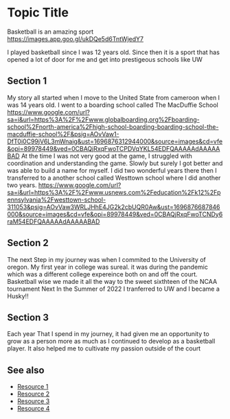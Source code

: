 # Topic Title
Basketball is an amazing sport
https://images.app.goo.gl/ukDQe5d6TntWjedY7
<a href="https://images.app.goo.gl/ukDQe5d6TntWjedY7">
</a>

I played basketball since I was 12 years old. Since then it is a sport that has opened a lot of door for me and get into prestigeous schools like UW


## Section 1
My story all started when I move to the United State from cameroon when I was 14 years old. I went to a boarding school called The MacDuffie School
https://www.google.com/url?sa=i&url=https%3A%2F%2Fwww.globalboarding.org%2Fboarding-school%2Fnorth-america%2Fhigh-school-boarding-boarding-school-the-macduffie-school%2F&psig=AOvVaw1-DfT0i0C99jV6L3mWnaig&ust=1696876312944000&source=images&cd=vfe&opi=89978449&ved=0CBAQjRxqFwoTCPDVqYKL54EDFQAAAAAdAAAAABAD
At the time I was not very good at the game, I struggled with coordination and understanding the game. Slowly but surely I got better and was able to build a name for myself.
I did two wonderful years there then I transferred to a another school called Westtown school where I did another two years.
https://www.google.com/url?sa=i&url=https%3A%2F%2Fwww.usnews.com%2Feducation%2Fk12%2Fpennsylvania%2Fwesttown-school-311053&psig=AOvVaw3WRLJHhE4JG2k2cbUQR0Aw&ust=1696876687846000&source=images&cd=vfe&opi=89978449&ved=0CBAQjRxqFwoTCNDy6raM54EDFQAAAAAdAAAAABAD

## Section 2
The next Step in my journey was when I commited to the University of oregon. My first year in college was sureal. it was during the pandemic which was a different college expereince both on and off the court. Basketball wise we made it all the way to the sweet sixthteen of the NCAA tournament
Next In the Summer of 2022 I tranferred to UW and I became a Husky!!

## Section 3
Each year That I spend in my journey, it had given me an opportunity to grow as a person more as much as I continued to develop as a basketball player. It also helped me to cultivate my passion outside of the court

## See also
- [Resource 1](https://macduffie.org/)
- [Resource 2](https://www.westtown.edu/)
- [Resource 3](https://goducks.com/sports/mens-basketball/roster/2020-21)
- [Resource 4](https://gohuskies.com/sports/mens-basketball/roster/franck-kepnang/15171)
